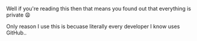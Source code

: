 Well if you're reading this then that means you found out that everything is private 😩







































Only reason I use this is becuase literally every developer I know uses GitHub..
